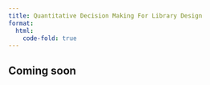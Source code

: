 ```yaml
---
title: Quantitative Decision Making For Library Design
format:
  html:
    code-fold: true
---
```


## Coming soon